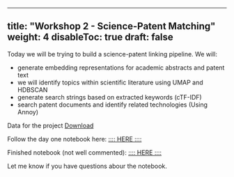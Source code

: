 
---
title: "Workshop 2 - Science-Patent Matching"
weight: 4
disableToc: true
draft: false
---

Today we will be trying to build a science-patent linking pipeline.
We will:
- generate embedding representations for academic abstracts and patent text
- we will identify topics within scientific literature using UMAP and HDBSCAN
- generate search strings based on extracted keywords (cTF-IDF)
- search patent documents and identify related technologies (Using Annoy)

Data for the project [Download](https://sds-aau.github.io/unistra-ds23/workshops/2021/sci_pat_match.zip)

Follow the day one notebook here: [:::: HERE ::::](https://colab.research.google.com/drive/1Q656jX1D04uyLSBnyceZBQrVavV7mB83?usp=sharing)

Finished notebook (not well commented): [:::: HERE ::::](https://colab.research.google.com/github/SDS-AAU/unistra-ds23/blob/master/static/workshops/2021/UNISTRAw2_sci_pat_link.ipynb)

Let me know if you have questions abour the notebook.




<!---

 ## In class Notebooks

* R team [:::: HERE ::::](https://sds-aau.github.io/SDS-2021/workshops/2021/M2_2021_workshop_advanced.nb.html)

* Python team [:::: HERE ::::](https://colab.research.google.com/github/SDS-AAU/SDS-master/blob/master/M2/notebooks/W3_job_recommender_system.ipynb) 

--->

<!---
* [{{< awesome fas fa-laptop-code >}} Py Colab - With comments](https://colab.research.google.com/github/SDS-AAU/SDS-master/blob/master/M2/exercises/M2_W1_Elites.ipynb
)
--->

<!---
{{< tabs >}}

{{< tab name="Joint recordings">}}
  <h2>Assignment 1 handout</h2>
  {{< panopto  "https://panopto.aau.dk/Panopto/Pages/Embed.aspx?id=4b2660d2-790f-49cf-84be-ada900ea3083&autoplay=false&offerviewer=true&showtitle=true&showbrand=false&start=0&interactivity=all" >}}

{{< /tab >}}



{{< tab name="R Application">}}
<div>

  <h2>R: Recording</h2>
 
 coming soon

</div>
{{< /tab >}}



{{< tab name="Python Application">}}
<div>
  
  
  <h2>Python group recoding </h2>
  {{< panopto "https://panopto.aau.dk/Panopto/Pages/Embed.aspx?id=3c6006e6-e8e2-4ac4-a0a8-ada900ea85bc&autoplay=false&offerviewer=true&showtitle=true&showbrand=false&start=0&interactivity=all" >}}
</div>
{{< /tab >}}

{{< /tabs >}}
 --->
